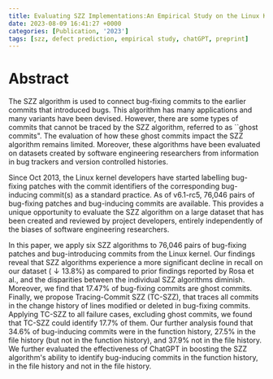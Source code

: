 ```yaml
---
title: Evaluating SZZ Implementations:An Empirical Study on the Linux Kernel
date: 2023-08-09 16:41:27 +0000
categories: [Publication, '2023']
tags: [szz, defect prediction, empirical study, chatGPT, preprint]     # TAG names should always be lowercase
---
```

# Abstract
The SZZ algorithm is used to connect bug-fixing commits to the earlier commits that introduced bugs.
This algorithm has many applications and many variants have been devised.
However, there are some types of commits that cannot be traced by the SZZ algorithm, referred to as ``ghost commits".
The evaluation of how these ghost commits impact the SZZ algorithm remains limited.
Moreover, these algorithms have been evaluated on datasets created by software engineering researchers from information in bug trackers and version controlled histories. 

Since Oct 2013, the Linux kernel developers have started labelling bug-fixing patches with the commit identifiers of the corresponding bug-inducing commit(s) as a standard practice. 
As of v6.1-rc5, 76,046 pairs of bug-fixing patches and bug-inducing commits are available. 
This provides a unique opportunity to evaluate the SZZ algorithm on a large dataset that has been created and reviewed by project developers, entirely independently of the biases of software engineering researchers.  

In this paper, we apply six SZZ algorithms to 76,046 pairs of bug-fixing patches and bug-introducing commits from the Linux kernel. 
Our findings reveal that SZZ algorithms experience a more significant decline in recall on our dataset ($\downarrow 13.8\%$) as compared to prior findings reported by Rosa et al., and the disparities between the individual SZZ algorithms diminish.
Moreover, we find that 17.47\% of bug-fixing commits are ghost commits.
Finally, we propose Tracing-Commit SZZ (TC-SZZ), that traces all commits in the change history of lines modified or deleted in bug-fixing commits. Applying TC-SZZ to all failure cases, excluding ghost commits, we found that TC-SZZ could identify 17.7\% of them.
Our further analysis found that 34.6\% of bug-inducing commits were in the function history, 27.5\% in the file history (but not in the function history), and 37.9\% not in the file history.
We further evaluated the effectiveness of ChatGPT in boosting the SZZ algorithm's ability to identify bug-inducing commits in the function history, in the file history and not in the file history.